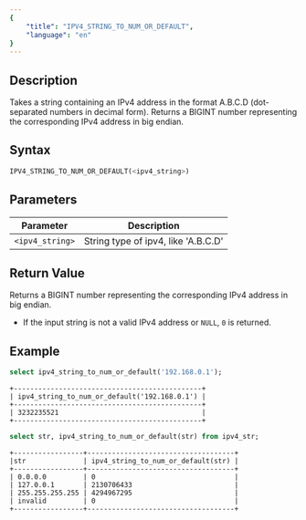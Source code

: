```yaml
---
{
    "title": "IPV4_STRING_TO_NUM_OR_DEFAULT",
    "language": "en"
}
---
```


<!-- 
Licensed to the Apache Software Foundation (ASF) under one
or more contributor license agreements.  See the NOTICE file
distributed with this work for additional information
regarding copyright ownership.  The ASF licenses this file
to you under the Apache License, Version 2.0 (the
"License"); you may not use this file except in compliance
with the License.  You may obtain a copy of the License at
  http://www.apache.org/licenses/LICENSE-2.0
Unless required by applicable law or agreed to in writing,
software distributed under the License is distributed on an
"AS IS" BASIS, WITHOUT WARRANTIES OR CONDITIONS OF ANY
KIND, either express or implied.  See the License for the
specific language governing permissions and limitations
under the License.
-->


## Description
Takes a string containing an IPv4 address in the format A.B.C.D (dot-separated numbers in decimal form). Returns a BIGINT number representing the corresponding IPv4 address in big endian.

## Syntax
```sql
IPV4_STRING_TO_NUM_OR_DEFAULT(<ipv4_string>)
```

## Parameters
| Parameter | Description                                      |
|-----------|--------------------------------------------------|
| `<ipv4_string>`      | String type of ipv4, like 'A.B.C.D'  |


## Return Value
Returns a BIGINT number representing the corresponding IPv4 address in big endian.
- If the input string is not a valid IPv4 address or `NULL`, `0` is returned.

## Example
```sql
select ipv4_string_to_num_or_default('192.168.0.1');
```
```text
+----------------------------------------------+ 
| ipv4_string_to_num_or_default('192.168.0.1') | 
+----------------------------------------------+ 
| 3232235521                                   | 
+----------------------------------------------+ 
```

```sql
select str, ipv4_string_to_num_or_default(str) from ipv4_str; 
```
```text
+-----------------+------------------------------------+ 
|str              | ipv4_string_to_num_or_default(str) | 
+-----------------+------------------------------------+ 
| 0.0.0.0         | 0                                  | 
| 127.0.0.1       | 2130706433                         | 
| 255.255.255.255 | 4294967295                         | 
| invalid         | 0                                  | 
+-----------------+------------------------------------+ 
```
